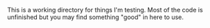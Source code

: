 This is a working directory for things I'm testing.  Most of the code is unfinished but you may find something "good" in here to use.
